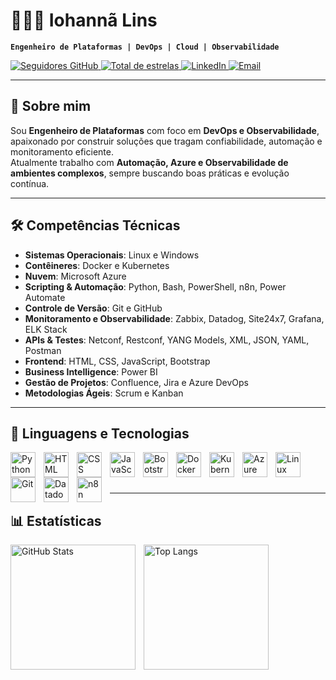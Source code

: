 # 👨🏻‍💻 Iohannã Lins

**`Engenheiro de Plataformas | DevOps | Cloud | Observabilidade`**

<p align="left">
  <a href="https://github.com/Iohas?tab=followers">
    <img alt="Seguidores GitHub" src="https://custom-icon-badges.demolab.com/github/followers/Iohas?color=236ad3&style=for-the-badge&logo=github&logoColor=white&label=Seguidores"/>
  </a>
  <a href="https://github.com/Iohas?tab=repositories&sort=stargazers">
    <img alt="Total de estrelas" src="https://custom-icon-badges.demolab.com/github/stars/Iohas?color=55960c&style=for-the-badge&logo=star&logoColor=white&label=Estrelas"/>
  </a>
  <a href="[https://linkedin.com/in/SEU-LINKEDIN](https://www.linkedin.com/in/iohann%C3%A3-figueiredo-860144250/)">
    <img alt="LinkedIn" src="https://custom-icon-badges.demolab.com/badge/LinkedIn-0077B5?style=for-the-badge&logo=linkedin&logoColor=white"/>
  </a>
  <a href="iohasfigueira@gmail.com">
    <img alt="Email" src="https://custom-icon-badges.demolab.com/badge/Email-D14836?style=for-the-badge&logo=gmail&logoColor=white"/>
  </a>
</p>


---

## 🚀 Sobre mim
Sou **Engenheiro de Plataformas** com foco em **DevOps e Observabilidade**, apaixonado por construir soluções que tragam confiabilidade, automação e monitoramento eficiente.  
Atualmente trabalho com **Automação, Azure e Observabilidade de ambientes complexos**, sempre buscando boas práticas e evolução contínua.  

---

## 🛠️ Competências Técnicas

- **Sistemas Operacionais**: Linux e Windows  
- **Contêineres**: Docker e Kubernetes  
- **Nuvem**: Microsoft Azure  
- **Scripting & Automação**: Python, Bash, PowerShell, n8n, Power Automate  
- **Controle de Versão**: Git e GitHub  
- **Monitoramento e Observabilidade**: Zabbix, Datadog, Site24x7, Grafana, ELK Stack
- **APIs & Testes**: Netconf, Restconf, YANG Models, XML, JSON, YAML, Postman  
- **Frontend**: HTML, CSS, JavaScript, Bootstrap  
- **Business Intelligence**: Power BI  
- **Gestão de Projetos**: Confluence, Jira e Azure DevOps  
- **Metodologias Ágeis**: Scrum e Kanban  

---

## 🤖 Linguagens e Tecnologias

<img align="left" alt="Python" width="40px" style="padding-right:10px;" src="https://cdn.jsdelivr.net/gh/devicons/devicon/icons/python/python-original.svg" />
<img align="left" alt="HTML" width="40px" style="padding-right:10px;" src="https://cdn.jsdelivr.net/gh/devicons/devicon/icons/html5/html5-original.svg" />
<img align="left" alt="CSS" width="40px" style="padding-right:10px;" src="https://cdn.jsdelivr.net/gh/devicons/devicon/icons/css3/css3-original.svg" />
<img align="left" alt="JavaScript" width="40px" style="padding-right:10px;" src="https://cdn.jsdelivr.net/gh/devicons/devicon/icons/javascript/javascript-original.svg" />
<img align="left" alt="Bootstrap" width="40px" style="padding-right:10px;" src="https://cdn.jsdelivr.net/gh/devicons/devicon/icons/bootstrap/bootstrap-original.svg" />
<img align="left" alt="Docker" width="40px" style="padding-right:10px;" src="https://cdn.jsdelivr.net/gh/devicons/devicon/icons/docker/docker-original.svg" />
<img align="left" alt="Kubernetes" width="40px" style="padding-right:10px;" src="https://cdn.jsdelivr.net/gh/devicons/devicon/icons/kubernetes/kubernetes-plain.svg" />
<img align="left" alt="Azure" width="40px" style="padding-right:10px;" src="https://cdn.jsdelivr.net/gh/devicons/devicon/icons/azure/azure-original.svg" />
<img align="left" alt="Linux" width="40px" style="padding-right:10px;" src="https://cdn.jsdelivr.net/gh/devicons/devicon/icons/linux/linux-original.svg" />
<img align="left" alt="Git" width="40px" style="padding-right:10px;" src="https://cdn.jsdelivr.net/gh/devicons/devicon/icons/git/git-original.svg" />
<img align="left" alt="Datadog" width="40px" style="padding-right:10px;" src="https://cdn.jsdelivr.net/gh/devicons/devicon/icons/datadog/datadog-original.svg" />
<img align="left" alt="n8n" width="40px" style="padding-right:10px;" src="https://raw.githubusercontent.com/n8n-io/n8n/master/assets/n8n-logo.svg" />

<br/><br/><br/>

---

## 📊 Estatísticas

<p>
  <img 
    align="left" 
    alt="GitHub Stats" 
    height="200" 
    style="padding-right: 10px;" 
    src="https://github-readme-stats.vercel.app/api?username=Iohas&show_icons=true&theme=tokyonight&include_all_commits=true&locale=pt-br" 
  />

  <img 
      align="left" 
      alt="Top Langs" 
      height="200" 
      src="https://github-readme-stats.vercel.app/api/top-langs/?username=Iohas&theme=tokyonight&layout=compact&custom_title=Tecnologias&langs_count=9" 
  />
</p>

<br clear="left"/>
